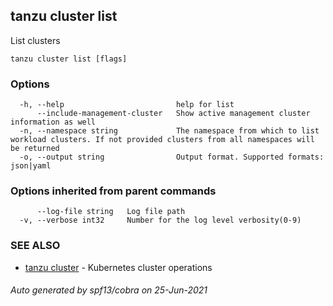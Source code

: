 ## tanzu cluster list

List clusters

```
tanzu cluster list [flags]
```

### Options

```
  -h, --help                         help for list
      --include-management-cluster   Show active management cluster information as well
  -n, --namespace string             The namespace from which to list workload clusters. If not provided clusters from all namespaces will be returned
  -o, --output string                Output format. Supported formats: json|yaml
```

### Options inherited from parent commands

```
      --log-file string   Log file path
  -v, --verbose int32     Number for the log level verbosity(0-9)
```

### SEE ALSO

* [tanzu cluster](tanzu_cluster.md)	 - Kubernetes cluster operations

###### Auto generated by spf13/cobra on 25-Jun-2021
